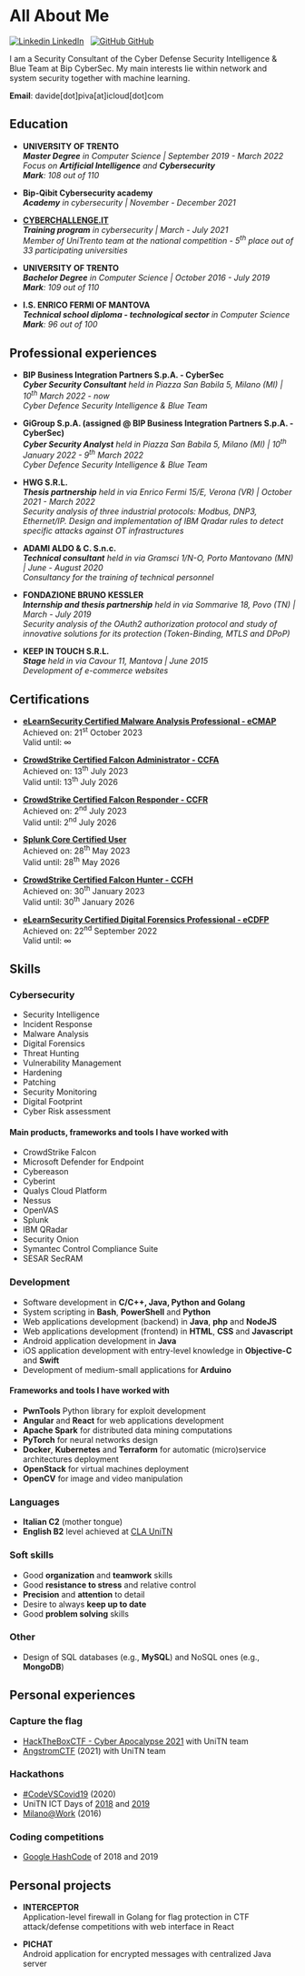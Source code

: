 # All About Me

[![Linkedin](https://i.stack.imgur.com/gVE0j.png) LinkedIn](https://www.linkedin.com/in/davide-piva-2b7845147/) &nbsp;
[![GitHub](https://i.stack.imgur.com/tskMh.png) GitHub](https://github.com/Pivoz)

I am a Security Consultant of the Cyber Defense Security Intelligence & Blue Team at Bip CyberSec. My main interests lie within network and system security together with machine learning. 

__Email__: davide[dot]piva[at]icloud[dot]com 

## Education
- __UNIVERSITY OF TRENTO__<br/>
<i>__Master Degree__ in Computer Science | September 2019 - March 2022</i><br/>
<i>Focus on __Artificial Intelligence__ and __Cybersecurity__</i><br/>
___Mark__: 108 out of 110_

- __Bip-Qibit Cybersecurity academy__<br/>
<i>__Academy__ in cybersecurity | November - December 2021</i><br/>
<i></i>

- __[CYBERCHALLENGE.IT](https://cyberchallenge.it/)__<br/>
___Training program__ in cybersecurity | March - July 2021_<br/>
_Member of UniTrento team at the national competition - 5<sup>th</sup> place out of 33 participating universities_

- __UNIVERSITY OF TRENTO__<br/>
___Bachelor Degree__ in Computer Science | October 2016 - July 2019_<br/>
___Mark__: 109 out of 110_

- __I.S. ENRICO FERMI OF MANTOVA__<br/>
___Technical school diploma - technological sector__ in Computer Science_<br/>
___Mark__: 96 out of 100_


## Professional experiences
- __BIP Business Integration Partners S.p.A. - CyberSec__<br/>
___Cyber Security Consultant__ held in Piazza San Babila 5, Milano (MI) | 10<sup>th</sup> March 2022 - now_<br/>
_Cyber Defence Security Intelligence & Blue Team_

- __GiGroup S.p.A. (assigned @ BIP Business Integration Partners S.p.A. - CyberSec)__<br/>
___Cyber Security Analyst__ held in Piazza San Babila 5, Milano (MI) | 10<sup>th</sup> January 2022 - 9<sup>th</sup> March 2022_<br/>
_Cyber Defence Security Intelligence & Blue Team_

- __HWG S.R.L.__<br/>
___Thesis partnership__ held in via Enrico Fermi 15/E, Verona (VR) | October 2021 - March 2022_<br/>
_Security analysis of three industrial protocols: Modbus, DNP3, Ethernet/IP. Design and implementation of IBM Qradar rules to detect specific attacks against OT infrastructures_

- __ADAMI ALDO & C. S.n.c.__<br/>
___Technical consultant__ held in via Gramsci 1/N-O, Porto Mantovano (MN) | June - August 2020_<br/>
_Consultancy for the training of technical personnel_

- __FONDAZIONE BRUNO KESSLER__<br/>
___Internship and thesis partnership__ held in via Sommarive 18, Povo (TN) | March - July 2019_<br/>
_Security analysis of the OAuth2 authorization protocol and study of innovative solutions for its protection (Token-Binding, MTLS and DPoP)_

- __KEEP IN TOUCH S.R.L.__<br/>
___Stage__ held in via Cavour 11, Mantova | June 2015_<br/>
_Development of e-commerce websites_

## Certifications
- __<a href="./res/eCMAP_Certificate.pdf" target="_blank">eLearnSecurity Certified Malware Analysis Professional - eCMAP</a>__<br/>
Achieved on: 21<sup>st</sup> October 2023<br/> 
Valid until: &infin;

- __<a href="./res/CCFA_Certificate.pdf" target="_blank">CrowdStrike Certified Falcon Administrator - CCFA</a>__<br/>
Achieved on: 13<sup>th</sup> July 2023<br/>
Valid until: 13<sup>th</sup> July 2026<br/>

- __<a href="./res/CCFR_Certificate.pdf" target="_blank">CrowdStrike Certified Falcon Responder - CCFR</a>__<br/>
Achieved on: 2<sup>nd</sup> July 2023<br/>
Valid until: 2<sup>nd</sup> July 2026<br/>

- __<a href="./res/SCCU_Certificate.pdf" target="_blank">Splunk Core Certified User</a>__<br/>
Achieved on: 28<sup>th</sup> May 2023<br/>
Valid until: 28<sup>th</sup> May 2026<br/>

- __<a href="./res/CCFH_Certificate.pdf" target="_blank">CrowdStrike Certified Falcon Hunter - CCFH</a>__<br/>
Achieved on: 30<sup>th</sup> January 2023<br/>
Valid until: 30<sup>th</sup> January 2026<br/>

- __<a href="./res/eCDFP_Certificate.pdf" target="_blank">eLearnSecurity Certified Digital Forensics Professional - eCDFP</a>__<br/>
Achieved on: 22<sup>nd</sup> September 2022<br/> 
Valid until: &infin;

## Skills

### Cybersecurity
- Security Intelligence
- Incident Response
- Malware Analysis
- Digital Forensics
- Threat Hunting
- Vulnerability Management
- Hardening
- Patching
- Security Monitoring
- Digital Footprint
- Cyber Risk assessment

#### Main products, frameworks and tools I have worked with
- CrowdStrike Falcon
- Microsoft Defender for Endpoint
- Cybereason
- Cyberint
- Qualys Cloud Platform
- Nessus
- OpenVAS
- Splunk
- IBM QRadar
- Security Onion
- Symantec Control Compliance Suite
- SESAR SecRAM

### Development
- Software development in __C/C++, Java, Python and Golang__
- System scripting in __Bash__, __PowerShell__ and __Python__
- Web applications development (backend) in __Java__, __php__ and __NodeJS__
- Web applications development (frontend) in __HTML__, __CSS__ and __Javascript__
- Android application development in __Java__
- iOS application development with entry-level knowledge in __Objective-C__ and __Swift__
- Development of medium-small applications for __Arduino__

#### Frameworks and tools I have worked with
- __PwnTools__ Python library for exploit development
- __Angular__ and __React__ for web applications development
- __Apache Spark__ for distributed data mining computations
- __PyTorch__ for neural networks design
- __Docker__, __Kubernetes__ and __Terraform__ for automatic (micro)service architectures deployment
- __OpenStack__ for virtual machines deployment
- __OpenCV__ for image and video manipulation

### Languages
- __Italian C2__ (mother tongue)
- __English B2__ level achieved at [CLA UniTN](https://www.cla.unitn.it/)

### Soft skills
- Good __organization__ and __teamwork__ skills
- Good __resistance to stress__ and relative control
- __Precision__ and __attention__ to detail
- Desire to always __keep up to date__
- Good __problem solving__ skills

### Other
- Design of SQL databases (e.g., __MySQL__) and NoSQL ones (e.g., __MongoDB__)

## Personal experiences

### Capture the flag
- [HackTheBoxCTF - Cyber Apocalypse 2021](https://ctf.hackthebox.eu/) with UniTN team
- [AngstromCTF](https://2021.angstromctf.com/) (2021) with UniTN team

### Hackathons
- [#CodeVSCovid19](https://www.codevscovid19.org/) (2020)
- UniTN ICT Days of [2018](http://2018.ictdays.it/) and [2019](http://2019.ictdays.it/)
- [Milano@Work](https://www.hackathon.com/event/milanowork---un-hackathon-per-esplorare-le-trasformazioni-della-nella-citta-29596132830) (2016)

### Coding competitions
- [Google HashCode](https://codingcompetitions.withgoogle.com/hashcode/) of 2018 and 2019


## Personal projects
- __INTERCEPTOR__ <br/>
Application-level firewall in Golang for flag protection in CTF attack/defense competitions with web interface in React

- __PICHAT__ <br/>
Android application for encrypted messages with centralized Java server
